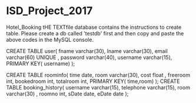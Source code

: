 # ISD_Project_2017
Hotel_Booking
tHE TEXTfile database contains the instructions to create table. Please create a db called 'testdb' first and then copy and paste the above codes in the MySQL console.



CREATE TABLE user(
   fname varchar(30),
    lname varchar(30),
    email varchar(60) UNIQUE ,
    password varchar(40),
    username varchar(15),
   PRIMARY KEY( username)
);

CREATE TABLE roominfo(
 time date,
 room varchar(30),
 cost float ,
 freeroom int,
 bookedroom int,
 totalroom int,
 PRIMARY KEY( time,room) 
);
CREATE TABLE booking_history(
 username varchar(15),
 telephone varchar(15),
 room varchar(30) ,
 roomno int,
 sDate date,
 eDate date 
);
